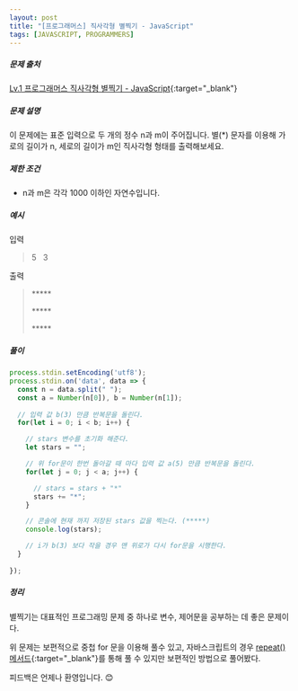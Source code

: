 ```yaml
---
layout: post
title: "[프로그래머스] 직사각형 별찍기 - JavaScript"
tags: [JAVASCRIPT, PROGRAMMERS]
---
```

##### 문제 출처
[Lv.1 프로그래머스 직사각형 별찍기 - JavaScript](https://programmers.co.kr/learn/courses/30/lessons/12969?language=javascript){:target="_blank"}

##### 문제 설명
이 문제에는 표준 입력으로 두 개의 정수 n과 m이 주어집니다. 별(*) 문자를 이용해 가로의 길이가 n, 세로의 길이가 m인 직사각형 형태를 출력해보세요.

##### 제한 조건
* n과 m은 각각 1000 이하인 자연수입니다.

##### 예시
입력
> 5 &#160; 3

출력
> <div><p>*****</p><p>*****</p><p>*****</p></div>

##### 풀이
```javascript
process.stdin.setEncoding('utf8');
process.stdin.on('data', data => {
  const n = data.split(" ");
  const a = Number(n[0]), b = Number(n[1]);
  
  // 입력 값 b(3) 만큼 반복문을 돌린다.
  for(let i = 0; i < b; i++) {

    // stars 변수를 초기화 해준다.
    let stars = "";

    // 위 for문이 한번 돌아갈 때 마다 입력 값 a(5) 만큼 반복문을 돌린다.
    for(let j = 0; j < a; j++) {

      // stars = stars + "*"
      stars += "*";
    }

    // 콘솔에 현재 까지 저장된 stars 값을 찍는다. (*****)
    console.log(stars);

    // i가 b(3) 보다 작을 경우 맨 위로가 다시 for문을 시행한다.
  }
  
});
```

##### 정리
별찍기는 대표적인 프로그래밍 문제 중 하나로 변수, 제어문을 공부하는 데 좋은 문제이다.

위 문제는 보편적으로 중첩 for 문을 이용해 풀수 있고, 자바스크립트의 경우 [repeat() 메서드](https://developer.mozilla.org/en-US/docs/Web/JavaScript/Reference/Global_Objects/String/repeat){:target="_blank"}를 통해 풀 수 있지만 보편적인 방법으로 풀어봤다.

피드백은 언제나 환영입니다. 😊